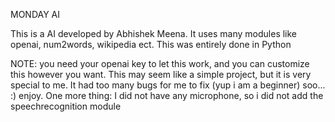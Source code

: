 MONDAY AI

This is a AI developed by Abhishek Meena. It uses many modules like openai, num2words, wikipedia ect. This was entirely done in Python

NOTE: you need your openai key to let this work, and you can customize this however you want.
This may seem like a simple project, but it is very special to me. It had too many bugs for me to fix (yup i am a beginner) soo... :) enjoy.
One more thing: I did not have any microphone, so i did not add the speechrecognition module

